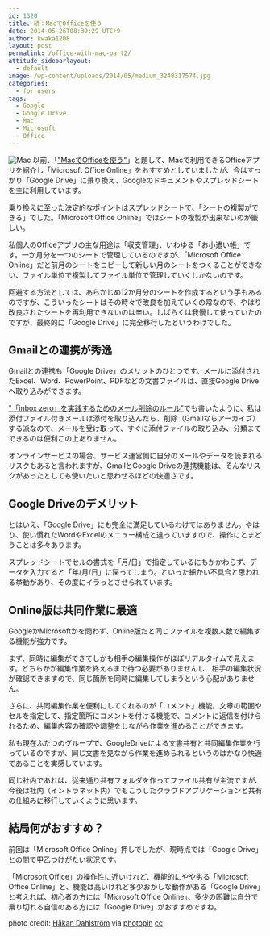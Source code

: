 ```yaml
---
id: 1320
title: 続：MacでOfficeを使う
date: 2014-05-26T08:39:29 UTC+9
author: kwaka1208
layout: post
permalink: /office-with-mac-part2/
attitude_sidebarlayout:
  - default
image: /wp-content/uploads/2014/05/medium_3248317574.jpg
categories:
  - for users
tags:
  - Google
  - Google Drive
  - Mac
  - Microsoft
  - Office
---
```

![Mac](/assets/images/2014/05/medium_3248317574-300x199.jpg)
以前、「["MacでOfficeを使う"](/office-with-mac/)」と題して、Macで利用できるOfficeアプリを紹介し「Microsoft Office Online」をおすすめとしていましたが、今はすっかり「Google Drive」に乗り換え、Googleのドキュメントやスプレッドシートを主に利用しています。

乗り換えに至った決定的なポイントはスプレッドシートで、「シートの複製ができる」でした。「Microsoft Office Online」ではシートの複製が出来ないのが厳しい。

私個人のOfficeアプリの主な用途は「収支管理」、いわゆる「お小遣い帳」です。一か月分を一つのシートで管理しているのですが、「Microsoft Office Online」だと前月のシートをコピーして新しい月のシートをつくることができない、ファイル単位で複製してファイル単位で管理していくしかないのです。

回避する方法としては、あらかじめ12か月分のシートを作成するという手もあるのですが、こういったシートはその時々で改良を加えていくの常なので、やはり改良されたシートを再利用できないのは辛い。しばらくは我慢して使っていたのですが、最終的に「Google Drive」に完全移行したというわけでした。


## Gmailとの連携が秀逸
Gmailとの連携も「Google Drive」のメリットのひとつです。メールに添付されたExcel、Word、PowerPoint、PDFなどの文書ファイルは、直接Google Driveへ取り込みができます。

["「inbox zero」を実践するためのメール削除のルール"](/inbox-zero-management/)でも書いたように、私は添付ファイル付きメールは添付を取り込んだら、削除（Gmailならアーカイブ）する派なので、メールを受け取って、すぐに添付ファイルの取り込み、分類までできるのは便利この上ありません。


オンラインサービスの場合、サービス運営側に自分のメールやデータを読まれるリスクもあると言われますが、GmailとGoogle Driveの連携機能は、そんなリスクがあったとしても使いたいと思わせるほどの快適さです。


## Google Driveのデメリット
とはいえ、「Google Drive」にも完全に満足しているわけではありません。やはり、使い慣れたWordやExcelのメニュー構成と違っていますので、操作にとまどうことは多々あります。

スプレッドシートでセルの書式を「月/日」で指定しているにもかかわらず、データを入力すると「年/月/日」に戻ってしまう。といった細かい不具合と思われる挙動があり、その度にイラっとさせられています。


## Online版は共同作業に最適
GoogleかMicrosoftかを問わず、Online版だと同じファイルを複数人数で編集する機能が強力です。

まず、同時に編集ができてしかも相手の編集操作がほぼリアルタイムで見えます。どちらかが編集作業を終えるまで待つ必要がありませんし、相手の編集状況が確認できますので、同じ箇所を同時に編集してしまうという心配がありません。

さらに、共同編集作業を便利にしてくれるのが「コメント」機能。文章の範囲やセルを指定して、指定箇所にコメントを付ける機能で、コメントに返信を付けられるため、編集内容の確認や調整をしながら作業を進めることができます。

私も現在ふたつのグループで、GoogleDriveによる文書共有と共同編集作業を行っているのですが、同じ文書を見ながら作業を進められるというのはかなり快適であることを実感しています。

同じ社内であれば、従来通り共有フォルダを作ってファイル共有が主流ですが、今後は社内（イントラネット内）でもこうしたクラウドアプリケーションと共有の仕組みに移行していくように思います。

## 結局何がおすすめ？
前回は「Microsoft Office Online」押しでしたが、現時点では「Google Drive」との間で甲乙つけがたい状況です。

「Microsoft Office」の操作性に近いけれど、機能的にやや劣る「Microsoft Office Online」と、機能は高いけれど多少おかしな動作がある「Google Drive」と考えれば、初心者の方には「Microsoft Office Online」、多少の困難は自分で乗り切れる自信のある方には「Google Drive」がおすすめですね。

photo credit: [Håkan Dahlström](http://www.flickr.com/photos/dahlstroms/3248317574/) via [photopin](http://photopin.com) [cc](http://creativecommons.org/licenses/by/2.0/)
